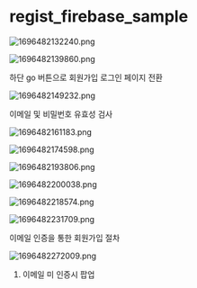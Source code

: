 # regist_firebase_sample

![1696482132240.png](./1696482132240.png)

![1696482139860.png](./1696482139860.png)

하단 go 버튼으로 회원가입 로그인 페이지 전환


![1696482149232.png](./1696482149232.png)


이메일 및 비밀번호 유효성 검사


![1696482161183.png](./1696482161183.png)

![1696482174598.png](./1696482174598.png)

![1696482193806.png](./1696482193806.png)

![1696482200038.png](./1696482200038.png)

![1696482218574.png](./1696482218574.png)

![1696482231709.png](./1696482231709.png)

이메일 인증을 통한 회원가입 절차


![1696482272009.png](./1696482272009.png)

1. 이메일 미 인증시 팝업
